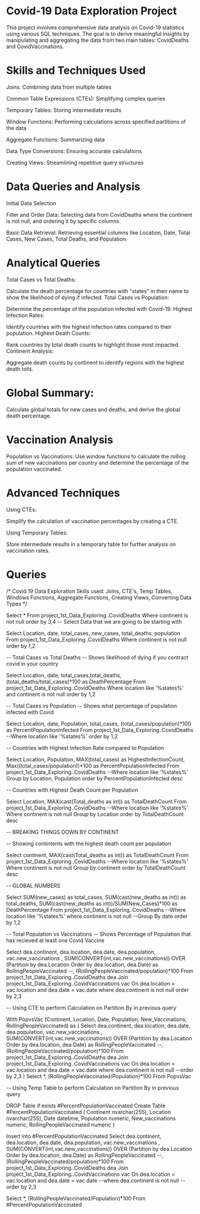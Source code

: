# Covid-19 Data Exploration Project
This project involves comprehensive data analysis on Covid-19 statistics using various SQL techniques. The goal is to derive meaningful insights by manipulating and aggregating the data from two main tables: CovidDeaths and CovidVaccinations.

# Skills and Techniques Used
Joins: Combining data from multiple tables

Common Table Expressions (CTEs): Simplifying complex queries

Temporary Tables: Storing intermediate results

Window Functions: Performing calculations across specified partitions of the data

Aggregate Functions: Summarizing data

Data Type Conversions: Ensuring accurate calculations

Creating Views: Streamlining repetitive query structures
# Data Queries and Analysis

Initial Data Selection

Filter and Order Data: Selecting data from CovidDeaths where the continent is not null, and ordering it by specific columns.

Basic Data Retrieval: Retrieving essential columns like Location, Date, Total Cases, New Cases, Total Deaths, and Population.

# Analytical Queries

Total Cases vs Total Deaths:

Calculate the death percentage for countries with "states" in their name to show the likelihood of dying if infected.
Total Cases vs Population:

Determine the percentage of the population infected with Covid-19.
Highest Infection Rates:

Identify countries with the highest infection rates compared to their population.
Highest Death Counts:

Rank countries by total death counts to highlight those most impacted.
Continent Analysis:

Aggregate death counts by continent to identify regions with the highest death tolls.

# Global Summary:

Calculate global totals for new cases and deaths, and derive the global death percentage.

# Vaccination Analysis

Population vs Vaccinations:
Use window functions to calculate the rolling sum of new vaccinations per country and determine the percentage of the population vaccinated.

# Advanced Techniques

Using CTEs:

Simplify the calculation of vaccination percentages by creating a CTE.

Using Temporary Tables:

Store intermediate results in a temporary table for further analysis on vaccination rates.

# Queries

/* Covid 19 Data Exploration 
Skills used: Joins, CTE's, Temp Tables, Windows Functions, Aggregate Functions, Creating Views, Converting Data Types
*/

Select *
From project_1st_Data_Exploring..CovidDeaths
Where continent is not null 
order by 3,4
-- Select Data that we are going to be starting with

Select Location, date, total_cases, new_cases, total_deaths, population
From project_1st_Data_Exploring..CovidDeaths
Where continent is not null 
order by 1,2

-- Total Cases vs Total Deaths
-- Shows likelihood of dying if you contract covid in your country

Select Location, date, total_cases,total_deaths, (total_deaths/total_cases)*100 as DeathPercentage
From project_1st_Data_Exploring..CovidDeaths
Where location like '%states%'
and continent is not null 
order by 1,2

-- Total Cases vs Population
-- Shows what percentage of population infected with Covid

Select Location, date, Population, total_cases,  (total_cases/population)*100 as PercentPopulationInfected
From project_1st_Data_Exploring..CovidDeaths
--Where location like '%states%'
order by 1,2

-- Countries with Highest Infection Rate compared to Population

Select Location, Population, MAX(total_cases) as HighestInfectionCount,  Max((total_cases/population))*100 as PercentPopulationInfected
From project_1st_Data_Exploring..CovidDeaths
--Where location like '%states%'
Group by Location, Population
order by PercentPopulationInfected desc


-- Countries with Highest Death Count per Population

Select Location, MAX(cast(Total_deaths as int)) as TotalDeathCount
From project_1st_Data_Exploring..CovidDeaths
--Where location like '%states%'
Where continent is not null 
Group by Location
order by TotalDeathCount desc

-- BREAKING THINGS DOWN BY CONTINENT

-- Showing contintents with the highest death count per population

Select continent, MAX(cast(Total_deaths as int)) as TotalDeathCount
From project_1st_Data_Exploring..CovidDeaths
--Where location like '%states%'
Where continent is not null 
Group by continent
order by TotalDeathCount desc

-- GLOBAL NUMBERS

Select SUM(new_cases) as total_cases, SUM(cast(new_deaths as int)) as total_deaths, SUM(cast(new_deaths as int))/SUM(New_Cases)*100 as DeathPercentage
From project_1st_Data_Exploring..CovidDeaths
--Where location like '%states%'
where continent is not null 
--Group By date
order by 1,2


-- Total Population vs Vaccinations
-- Shows Percentage of Population that has recieved at least one Covid Vaccine

Select dea.continent, dea.location, dea.date, dea.population, vac.new_vaccinations
, SUM(CONVERT(int,vac.new_vaccinations)) OVER (Partition by dea.Location Order by dea.location, dea.Date) as RollingPeopleVaccinated
--, (RollingPeopleVaccinated/population)*100
From project_1st_Data_Exploring..CovidDeaths dea
Join project_1st_Data_Exploring..CovidVaccinations vac
	On dea.location = vac.location
	and dea.date = vac.date
where dea.continent is not null 
order by 2,3

-- Using CTE to perform Calculation on Partition By in previous query

With PopvsVac (Continent, Location, Date, Population, New_Vaccinations, RollingPeopleVaccinated)
as
(
Select dea.continent, dea.location, dea.date, dea.population, vac.new_vaccinations
, SUM(CONVERT(int,vac.new_vaccinations)) OVER (Partition by dea.Location Order by dea.location, dea.Date) as RollingPeopleVaccinated
--, (RollingPeopleVaccinated/population)*100
From project_1st_Data_Exploring..CovidDeaths dea
Join project_1st_Data_Exploring..CovidVaccinations vac
	On dea.location = vac.location
	and dea.date = vac.date
where dea.continent is not null 
--order by 2,3
)
Select *, (RollingPeopleVaccinated/Population)*100
From PopvsVac


-- Using Temp Table to perform Calculation on Partition By in previous query

DROP Table if exists #PercentPopulationVaccinated
Create Table #PercentPopulationVaccinated
(
Continent nvarchar(255),
Location nvarchar(255),
Date datetime,
Population numeric,
New_vaccinations numeric,
RollingPeopleVaccinated numeric
)

Insert into #PercentPopulationVaccinated
Select dea.continent, dea.location, dea.date, dea.population, vac.new_vaccinations
, SUM(CONVERT(int,vac.new_vaccinations)) OVER (Partition by dea.Location Order by dea.location, dea.Date) as RollingPeopleVaccinated
--, (RollingPeopleVaccinated/population)*100
From project_1st_Data_Exploring..CovidDeaths dea
Join project_1st_Data_Exploring..CovidVaccinations vac
	On dea.location = vac.location
	and dea.date = vac.date
--where dea.continent is not null 
--order by 2,3

Select *, (RollingPeopleVaccinated/Population)*100
From #PercentPopulationVaccinated



